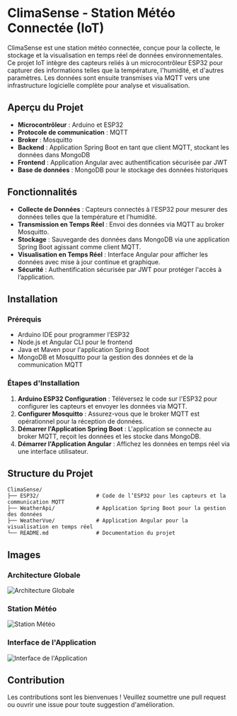 # ClimaSense - Station Météo Connectée (IoT)

ClimaSense est une station météo connectée, conçue pour la collecte, le stockage et la visualisation en temps réel de données environnementales. Ce projet IoT intègre des capteurs reliés à un microcontrôleur ESP32 pour capturer des informations telles que la température, l'humidité, et d'autres paramètres. Les données sont ensuite transmises via MQTT vers une infrastructure logicielle complète pour analyse et visualisation.

## Aperçu du Projet

- **Microcontrôleur** : Arduino et ESP32
- **Protocole de communication** : MQTT
- **Broker** : Mosquitto
- **Backend** : Application Spring Boot en tant que client MQTT, stockant les données dans MongoDB
- **Frontend** : Application Angular avec authentification sécurisée par JWT
- **Base de données** : MongoDB pour le stockage des données historiques

## Fonctionnalités

- **Collecte de Données** : Capteurs connectés à l'ESP32 pour mesurer des données telles que la température et l'humidité.
- **Transmission en Temps Réel** : Envoi des données via MQTT au broker Mosquitto.
- **Stockage** : Sauvegarde des données dans MongoDB via une application Spring Boot agissant comme client MQTT.
- **Visualisation en Temps Réel** : Interface Angular pour afficher les données avec mise à jour continue et graphique.
- **Sécurité** : Authentification sécurisée par JWT pour protéger l'accès à l’application.

## Installation

### Prérequis

- Arduino IDE pour programmer l’ESP32
- Node.js et Angular CLI pour le frontend
- Java et Maven pour l'application Spring Boot
- MongoDB et Mosquitto pour la gestion des données et de la communication MQTT

### Étapes d'Installation

1. **Arduino ESP32 Configuration** : Téléversez le code sur l'ESP32 pour configurer les capteurs et envoyer les données via MQTT.
2. **Configurer Mosquitto** : Assurez-vous que le broker MQTT est opérationnel pour la réception de données.
3. **Démarrer l'Application Spring Boot** : L'application se connecte au broker MQTT, reçoit les données et les stocke dans MongoDB.
4. **Démarrer l'Application Angular** : Affichez les données en temps réel via une interface utilisateur.

## Structure du Projet

```
ClimaSense/
├── ESP32/                  # Code de l’ESP32 pour les capteurs et la communication MQTT
├── WeatherApi/             # Application Spring Boot pour la gestion des données
├── WeatherVue/             # Application Angular pour la visualisation en temps réel
└── README.md               # Documentation du projet
```

## Images

### Architecture Globale

![Architecture Globale](https://github.com/user-attachments/assets/bee8c225-368d-49bc-880e-0c78e08fe3c5)


### Station Météo

![Station Météo](https://github.com/user-attachments/assets/be8d2fb2-93a4-4276-95c6-640b7f9f0371)


### Interface de l'Application

![Interface de l'Application](https://github.com/user-attachments/assets/d01de90d-3924-4d57-9416-929b754e950b)

## Contribution

Les contributions sont les bienvenues ! Veuillez soumettre une pull request ou ouvrir une issue pour toute suggestion d'amélioration.
